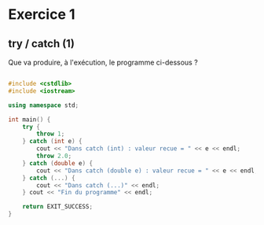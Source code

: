 # Exercice 1
## try / catch (1)

Que va produire, à l'exécution, le programme ci-dessous ?

```cpp

#include <cstdlib>
#include <iostream>

using namespace std;

int main() {
    try {
        throw 1;
    } catch (int e) {
        cout << "Dans catch (int) : valeur recue = " << e << endl;
        throw 2.0;
    } catch (double e) {
        cout << "Dans catch (double e) : valeur recue = " << e << endl;
    } catch (...) {
        cout << "Dans catch (...)" << endl;
    } cout << "Fin du programme" << endl;

    return EXIT_SUCCESS;
}
```
